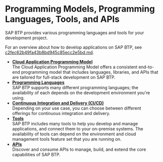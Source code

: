 <!-- loio70bbcb4d58cd495ca19f9807d60d8ba9 -->

# Programming Models, Programming Languages, Tools, and APIs

SAP BTP provides various programming languages and tools for your development project.



For an overview about how to develop applications on SAP BTP, see [c2fec62b49fa43b8bd945c85ecc2e5bd.md](c2fec62b49fa43b8bd945c85ecc2e5bd.md).

-   **[Cloud Application Programming Model](Cloud_Application_Programming_Model_042061d.md)**  
 The Cloud Application Programming Model offers a consistent end-to-end programming model that includes languages, libraries, and APIs that are tailored for full-stack development on SAP BTP.
-   **[Programming Languages](Programming_Languages_c13bab7.md#loioc13bab7c106948f588e7bf5808a2ef4b)**  
SAP BTP supports many different programming languages; the availability of each depends on the development environment you're using.
-   **[Continuous Integration and Delivery \(CI/CD\)](Continuous_Integration_and_Delivery_(CICD)_fe74df5.md)**  
Depending on your use case, you can choose between different offerings for continuous integration and delivery.
-   **[Tools](Tools_7f95cfa.md)**  
SAP BTP includes many tools to help you develop and manage applications, and connect them to your on-premise systems. The availability of tools can depend on the environment and cloud management tools feature set that you are running on.
-   **[APIs](APIs_d1d1107.md)**  
Discover and consume APIs to manage, build, and extend the core capabilities of SAP BTP.

